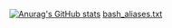 [![Anurag's GitHub stats](https://github-readme-stats.vercel.app/api?username=stanuchmateusz)](https://github.com/stenuchmateusz/github-readme-stats)
[bash_aliases.txt](https://github.com/stanuchmateusz/stanuchmateusz/files/8400510/bash_aliases.txt)
